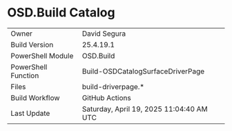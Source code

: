 ﻿# OSD.Build Catalog

| | |
|-|-|
| Owner | David Segura |
| Build Version | 25.4.19.1 |
| PowerShell Module | OSD.Build |
| PowerShell Function | Build-OSDCatalogSurfaceDriverPage |
| Files | build-driverpage.* |
| Build Workflow | GitHub Actions |
| Last Update | Saturday, April 19, 2025 11:04:40 AM UTC |
